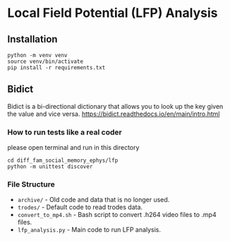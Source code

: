 # Local Field Potential (LFP) Analysis

## Installation

```
python -m venv venv
source venv/bin/activate
pip install -r requirements.txt
```

## Bidict

Bidict is a bi-directional dictionary that allows you to look up the key given the value and vice versa.
https://bidict.readthedocs.io/en/main/intro.html

### How to run tests like a real coder

please open terminal and run in this directory

```
cd diff_fam_social_memory_ephys/lfp
python -m unittest discover
```

### File Structure

- `archive/` - Old code and data that is no longer used.
- `trodes/` - Default code to read trodes data.
- `convert_to_mp4.sh` - Bash script to convert .h264 video files to .mp4 files.
- `lfp_analysis.py` - Main code to run LFP analysis.
